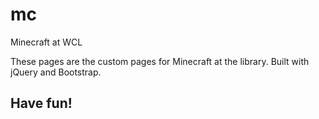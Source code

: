 # mc
Minecraft at WCL

These pages are the custom pages for Minecraft at the library. Built with jQuery and Bootstrap.

## Have fun!
